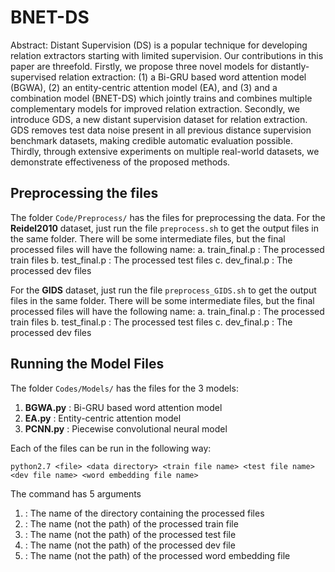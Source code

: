 # BNET-DS


Abstract: Distant Supervision (DS) is a popular technique for developing relation extractors starting with limited supervision. Our contributions in this paper are threefold. Firstly, we propose three novel models for distantly-supervised relation extraction: (1) a Bi-GRU based word attention model (BGWA), (2) an entity-centric attention model (EA), and (3) and a combination model (BNET-DS) which jointly trains and combines multiple complementary models for improved relation extraction. Secondly, we introduce GDS, a new distant supervision dataset for relation extraction. GDS removes test data noise present in all previous distance supervision benchmark datasets, making credible automatic evaluation possible. Thirdly, through extensive experiments on multiple real-world datasets, we demonstrate effectiveness of the proposed methods.

## Preprocessing the files

The folder `Code/Preprocess/` has the files for preprocessing the data. 
For the **Reidel2010** dataset, just run the file `preprocess.sh` to get the output files in the same folder. There will be some intermediate files, but the final processed files will have the following name:
a. train_final.p : The processed train files
b. test_final.p : The processed test files
c. dev_final.p : The processed dev files

For the **GIDS** dataset, just run the file `preprocess_GIDS.sh` to get the output files in the same folder. There will be some intermediate files, but the final processed files will have the following name:
a. train_final.p : The processed train files
b. test_final.p : The processed test files
c. dev_final.p : The processed dev files

## Running the Model Files

The folder `Codes/Models/` has the files for the 3 models: 
1. **BGWA.py** : Bi-GRU based word attention model
2. **EA.py** : Entity-centric attention model
3. **PCNN.py** : Piecewise convolutional neural model

Each of the files can be run in the following way:
```
python2.7 <file> <data directory> <train file name> <test file name> <dev file name> <word embedding file name>
```
The command has 5 arguments
1. <data directory> : The name of the directory containing the processed files
2. <train file name> : The name (not the path) of the processed train file
3. <test file name> : The name (not the path) of the processed test file
4. <dev file name> : The name (not the path) of the processed dev file
5. <word embedding file name> : The name (not the path) of the processed word embedding file
